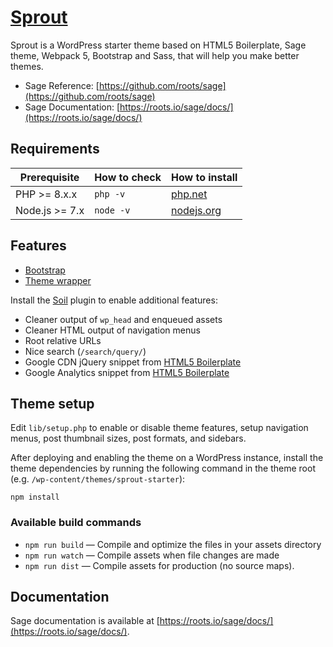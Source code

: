 # [Sprout](https://jasen.dev/)

Sprout is a WordPress starter theme based on HTML5 Boilerplate, Sage theme, Webpack 5, Bootstrap and Sass, that will help you make better themes.

* Sage Reference: [https://github.com/roots/sage](https://github.com/roots/sage)
* Sage Documentation: [https://roots.io/sage/docs/](https://roots.io/sage/docs/)

## Requirements

| Prerequisite    | How to check | How to install
| --------------- | ------------ | ------------- |
| PHP >= 8.x.x    | `php -v`     | [php.net](http://php.net/manual/en/install.php) |
| Node.js >= 7.x  | `node -v`    | [nodejs.org](http://nodejs.org/) |

## Features

* [Bootstrap](http://getbootstrap.com/)
* [Theme wrapper](https://roots.io/sage/docs/theme-wrapper/)

Install the [Soil](https://github.com/roots/soil) plugin to enable additional features:

* Cleaner output of `wp_head` and enqueued assets
* Cleaner HTML output of navigation menus
* Root relative URLs
* Nice search (`/search/query/`)
* Google CDN jQuery snippet from [HTML5 Boilerplate](http://html5boilerplate.com/)
* Google Analytics snippet from [HTML5 Boilerplate](http://html5boilerplate.com/)

## Theme setup

Edit `lib/setup.php` to enable or disable theme features, setup navigation menus, post thumbnail sizes, post formats, and sidebars.

After deploying and enabling the theme on a WordPress instance, install the theme dependencies by running the following command in the theme root (e.g. `/wp-content/themes/sprout-starter`):

```
npm install
```

### Available build commands

* `npm run build` — Compile and optimize the files in your assets directory
* `npm run watch` — Compile assets when file changes are made
* `npm run dist` — Compile assets for production (no source maps).


## Documentation

Sage documentation is available at [https://roots.io/sage/docs/](https://roots.io/sage/docs/).

